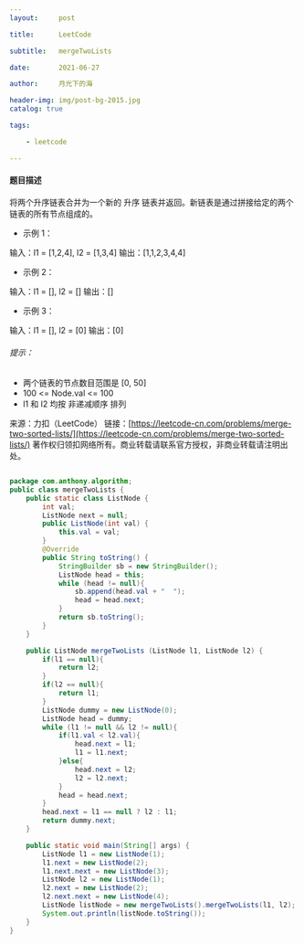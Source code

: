 ```yaml
---
layout:     post

title:      LeetCode

subtitle:   mergeTwoLists

date:       2021-06-27

author:     月光下的海

header-img: img/post-bg-2015.jpg
catalog: true

tags:

    - leetcode

---
```



#### 题目描述
将两个升序链表合并为一个新的 升序 链表并返回。新链表是通过拼接给定的两个链表的所有节点组成的。

- 示例 1：

输入：l1 = [1,2,4], l2 = [1,3,4]
输出：[1,1,2,3,4,4]
- 示例 2：

输入：l1 = [], l2 = []
输出：[]
- 示例 3：

输入：l1 = [], l2 = [0]
输出：[0]

######  提示：
- 两个链表的节点数目范围是 [0, 50]
- 100 <= Node.val <= 100
- l1 和 l2 均按 非递减顺序 排列

来源：力扣（LeetCode）
链接：[https://leetcode-cn.com/problems/merge-two-sorted-lists/](https://leetcode-cn.com/problems/merge-two-sorted-lists/)
著作权归领扣网络所有。商业转载请联系官方授权，非商业转载请注明出处。
```java

package com.anthony.algorithm;
public class mergeTwoLists {
    public static class ListNode {
        int val;
        ListNode next = null;
        public ListNode(int val) {
            this.val = val;
        }
        @Override
        public String toString() {
            StringBuilder sb = new StringBuilder();
            ListNode head = this;
            while (head != null){
                sb.append(head.val + "  ");
                head = head.next;
            }
            return sb.toString();
        }
    }

    public ListNode mergeTwoLists (ListNode l1, ListNode l2) {
        if(l1 == null){
            return l2;
        }
        if(l2 == null){
            return l1;
        }
        ListNode dummy = new ListNode(0);
        ListNode head = dummy;
        while (l1 != null && l2 != null){
            if(l1.val < l2.val){
                head.next = l1;
                l1 = l1.next;
            }else{
                head.next = l2;
                l2 = l2.next;
            }
            head = head.next;
        }
        head.next = l1 == null ? l2 : l1;
        return dummy.next;
    }

    public static void main(String[] args) {
        ListNode l1 = new ListNode(1);
        l1.next = new ListNode(2);
        l1.next.next = new ListNode(3);
        ListNode l2 = new ListNode(1);
        l2.next = new ListNode(2);
        l2.next.next = new ListNode(4);
        ListNode listNode = new mergeTwoLists().mergeTwoLists(l1, l2);
        System.out.println(listNode.toString());
    }
}


```